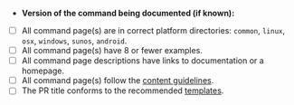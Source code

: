 <!--
Thank you for contributing!
Please fill in the following checklist, removing items that do not apply.
See also https://github.com/tldr-pages/tldr/blob/main/CONTRIBUTING.md
-->

- **Version of the command being documented (if known):**  

- [ ] All command page(s) are in correct platform directories: `common`, `linux`, `osx`, `windows`, `sunos`, `android`.
- [ ] All command page(s) have 8 or fewer examples.
- [ ] All command page descriptions have links to documentation or a homepage.
- [ ] All command page(s) follow the [content guidelines](/tldr-pages/tldr/blob/main/CONTRIBUTING.md#guidelines).
- [ ] The PR title conforms to the recommended [templates](/tldr-pages/tldr/blob/main/CONTRIBUTING.md#commit-message).
